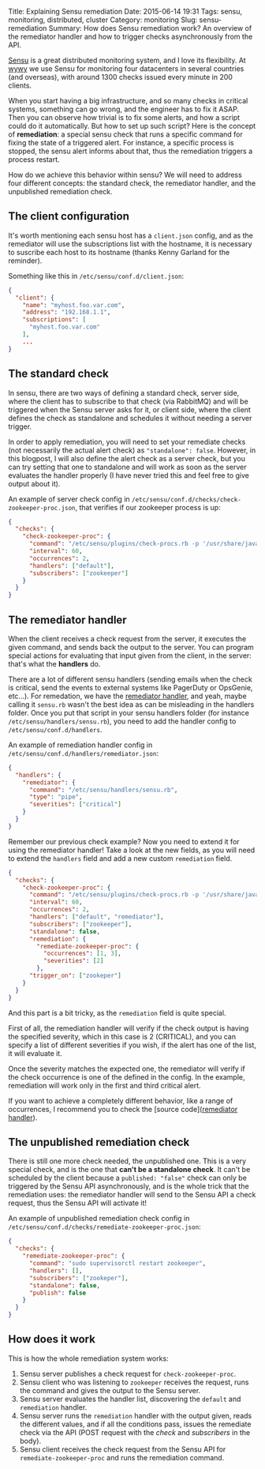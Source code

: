 Title: Explaining Sensu remediation
Date: 2015-06-14 19:31
Tags: sensu, monitoring, distributed, cluster
Category: monitoring
Slug: sensu-remediation
Summary: How does Sensu remediation work? An overview of the remediator handler and how to trigger checks asynchronously from the API.

[Sensu](https://sensuapp.org/) is a great distributed monitoring system, and I love its flexibility. At [wywy](http://wywy.com/) we use Sensu for monitoring four datacenters in several countries (and overseas), with around 1300 checks issued every minute in 200 clients.

When you start having a big infrastructure, and so many checks in critical systems, something can go wrong, and the engineer has to fix it ASAP. Then you can observe how trivial is to fix some alerts, and how a script could do it automatically. But how to set up such script? Here is the concept of **remediation**: a special sensu check that runs a specific command for fixing the state of a triggered alert. For instance, a specific process is stopped, the sensu alert informs about that, thus the remediation triggers a process restart.

How do we achieve this behavior within sensu? We will need to address four different concepts: the standard check, the remediator handler, and the unpublished remediation check.

## The client configuration

It's worth mentioning each sensu host has a ``client.json`` config, and as the remediator will use the subscriptions list with the hostname, it is necessary to suscribe each host to its hostname (thanks Kenny Garland for the reminder).

Something like this in ``/etc/sensu/conf.d/client.json``:

```json
{
  "client": {
    "name": "myhost.foo.var.com",
    "address": "192.168.1.1",
    "subscriptions": [
      "myhost.foo.var.com"
    ],
    ...
}
```

## The standard check

In sensu, there are two ways of defining a standard check, server side, where the client has to subscribe to that check (via RabbitMQ) and will be triggered when the Sensu server asks for it, or client side, where the client defines the check as standalone and schedules it without needing a server trigger.

In order to apply remediation, you will need to set your remediate checks (not necessarily the actual alert check) as ``"standalone": false``. However, in this blogpost, I will also define the alert check as a server check, but you can try setting that one to standalone and will work as soon as the server evaluates the handler properly (I have never tried this and feel free to give output about it).

An example of server check config in ``/etc/sensu/conf.d/checks/check-zookeeper-proc.json``, that verifies if our zookeeper process is up:

```json
{
  "checks": {
    "check-zookeeper-proc": {
      "command": "/etc/sensu/plugins/check-procs.rb -p '/usr/share/java/zookeeper.jar'",
      "interval": 60,
      "occurrences": 2,
      "handlers": ["default"],
      "subscribers": ["zookeeper"]
    }
  }
}
```


## The remediator handler

When the client receives a check request from the server, it executes the given command, and sends back the output to the server. You can program special actions for evaluating that input given from the client, in the server: that's what the **handlers** do.

There are a lot of different sensu handlers (sending emails when the check is critical, send the events to external systems like PagerDuty or OpsGenie, etc...). For remedation, we have the [remediator handler](https://github.com/sensu/sensu-community-plugins/blob/master/handlers/remediation/sensu.rb), and yeah, maybe calling it ``sensu.rb`` wasn't the best idea as can be misleading in the handlers folder. Once you put that script in your sensu handlers folder (for instance ``/etc/sensu/handlers/sensu.rb``), you need to add the handler config to ``/etc/sensu/conf.d/handlers``.

An example of remediation handler config in ``/etc/sensu/conf.d/handlers/remediator.json``:

```json
{
  "handlers": {
    "remediator": {
      "command": "/etc/sensu/handlers/sensu.rb",
      "type": "pipe",
      "severities": ["critical"]
    }
  }
}
```

Remember our previous check example? Now you need to extend it for using the remediator handler! Take a look at the new fields, as you will need to extend the ``handlers`` field and add a new custom ``remediation`` field.

```json
{
  "checks": {
    "check-zookeeper-proc": {
      "command": "/etc/sensu/plugins/check-procs.rb -p '/usr/share/java/zookeeper.jar'",
      "interval": 60,
      "occurrences": 2,
      "handlers": ["default", "remediator"],
      "subscribers": ["zookeeper"],
      "standalone": false,
      "remediation": {
        "remediate-zookeeper-proc": {
          "occurrences": [1, 3],
          "severities": [2]
        },
      "trigger_on": ["zookeper"]
    }
  }
}
```

And this part is a bit tricky, as the ``remediation`` field is quite special.

First of all, the remediation handler will verify if the check output is having the specified severity, which in this case is 2 (CRITICAL), and you can specify a list of different severities if you wish, if the alert has one of the list, it will evaluate it.

Once the severity matches the expected one, the remediator will verify if the check occurrence is one of the defined in the config. In the example, remediation will work only in the first and third critical alert.

If you want to achieve a completely different behavior, like a range of occurrences, I recommend you to check the [source code]([remediator handler](https://github.com/sensu/sensu-community-plugins/blob/master/handlers/remediation/sensu.rb)).


## The unpublished remediation check

There is still one more check needed, the unpublished one. This is a very special check, and is the one that **can't be a standalone check**. It can't be scheduled by the client because a ``published: "false"`` check can only be triggered by the Sensu API asynchronously, and is the whole trick that the remediation uses: the remediator handler will send to the Sensu API a check request, thus the Sensu API will activate it!

An example of unpublished remediation check config in ``/etc/sensu/conf.d/checks/remediate-zookeeper-proc.json``:
```json
{
  "checks": {
    "remediate-zookeeper-proc": {
      "command": "sudo supervisorctl restart zookeeper",
      "handlers": [],
      "subscribers": ["zookeper"],
      "standalone": false,
      "publish": false
    }
  }
}
```


## How does it work

This is how the whole remediation system works:

1. Sensu server publishes a check request for ``check-zookeeper-proc``.
2. Sensu client who was listening to ``zookeeper`` receives the request, runs the command and gives the output to the Sensu server.
3. Sensu server evaluates the handler list, discovering the ``default`` and ``remediation`` handler.
4. Sensu server runs the ``remediation`` handler with the output given, reads the different values, and if all the conditions pass, issues the remediate check via the API (POST request with the *check* and *subscribers* in the body).
5. Sensu client receives the check request from the Sensu API for ``remediate-zookeeper-proc`` and runs the remediation command.
